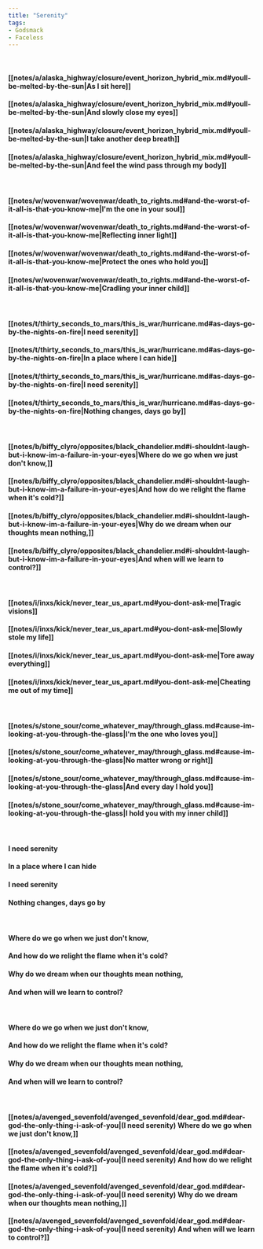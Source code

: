 ```yaml
---
title: "Serenity"
tags:
- Godsmack
- Faceless
---
```

&nbsp;
#### [[notes/a/alaska_highway/closure/event_horizon_hybrid_mix.md#youll-be-melted-by-the-sun|As I sit here]]
#### [[notes/a/alaska_highway/closure/event_horizon_hybrid_mix.md#youll-be-melted-by-the-sun|And slowly close my eyes]]
#### [[notes/a/alaska_highway/closure/event_horizon_hybrid_mix.md#youll-be-melted-by-the-sun|I take another deep breath]]
#### [[notes/a/alaska_highway/closure/event_horizon_hybrid_mix.md#youll-be-melted-by-the-sun|And feel the wind pass through my body]]
&nbsp;
#### [[notes/w/wovenwar/wovenwar/death_to_rights.md#and-the-worst-of-it-all-is-that-you-know-me|I'm the one in your soul]]
#### [[notes/w/wovenwar/wovenwar/death_to_rights.md#and-the-worst-of-it-all-is-that-you-know-me|Reflecting inner light]]
#### [[notes/w/wovenwar/wovenwar/death_to_rights.md#and-the-worst-of-it-all-is-that-you-know-me|Protect the ones who hold you]]
#### [[notes/w/wovenwar/wovenwar/death_to_rights.md#and-the-worst-of-it-all-is-that-you-know-me|Cradling your inner child]]
&nbsp;
#### [[notes/t/thirty_seconds_to_mars/this_is_war/hurricane.md#as-days-go-by-the-nights-on-fire|I need serenity]]
#### [[notes/t/thirty_seconds_to_mars/this_is_war/hurricane.md#as-days-go-by-the-nights-on-fire|In a place where I can hide]]
#### [[notes/t/thirty_seconds_to_mars/this_is_war/hurricane.md#as-days-go-by-the-nights-on-fire|I need serenity]]
#### [[notes/t/thirty_seconds_to_mars/this_is_war/hurricane.md#as-days-go-by-the-nights-on-fire|Nothing changes, days go by]]
&nbsp;
#### [[notes/b/biffy_clyro/opposites/black_chandelier.md#i-shouldnt-laugh-but-i-know-im-a-failure-in-your-eyes|Where do we go when we just don't know,]]
#### [[notes/b/biffy_clyro/opposites/black_chandelier.md#i-shouldnt-laugh-but-i-know-im-a-failure-in-your-eyes|And how do we relight the flame when it's cold?]]
#### [[notes/b/biffy_clyro/opposites/black_chandelier.md#i-shouldnt-laugh-but-i-know-im-a-failure-in-your-eyes|Why do we dream when our thoughts mean nothing,]]
#### [[notes/b/biffy_clyro/opposites/black_chandelier.md#i-shouldnt-laugh-but-i-know-im-a-failure-in-your-eyes|And when will we learn to control?]]
&nbsp;
#### [[notes/i/inxs/kick/never_tear_us_apart.md#you-dont-ask-me|Tragic visions]]
#### [[notes/i/inxs/kick/never_tear_us_apart.md#you-dont-ask-me|Slowly stole my life]]
#### [[notes/i/inxs/kick/never_tear_us_apart.md#you-dont-ask-me|Tore away everything]]
#### [[notes/i/inxs/kick/never_tear_us_apart.md#you-dont-ask-me|Cheating me out of my time]]
&nbsp;
#### [[notes/s/stone_sour/come_whatever_may/through_glass.md#cause-im-looking-at-you-through-the-glass|I'm the one who loves you]]
#### [[notes/s/stone_sour/come_whatever_may/through_glass.md#cause-im-looking-at-you-through-the-glass|No matter wrong or right]]
#### [[notes/s/stone_sour/come_whatever_may/through_glass.md#cause-im-looking-at-you-through-the-glass|And every day I hold you]]
#### [[notes/s/stone_sour/come_whatever_may/through_glass.md#cause-im-looking-at-you-through-the-glass|I hold you with my inner child]]
&nbsp;
#### I need serenity
#### In a place where I can hide
#### I need serenity
#### Nothing changes, days go by
&nbsp;
#### Where do we go when we just don't know,
#### And how do we relight the flame when it's cold?
#### Why do we dream when our thoughts mean nothing,
#### And when will we learn to control?
&nbsp;
#### Where do we go when we just don't know,
#### And how do we relight the flame when it's cold?
#### Why do we dream when our thoughts mean nothing,
#### And when will we learn to control?
&nbsp;
#### [[notes/a/avenged_sevenfold/avenged_sevenfold/dear_god.md#dear-god-the-only-thing-i-ask-of-you|(I need serenity) Where do we go when we just don't know,]]
#### [[notes/a/avenged_sevenfold/avenged_sevenfold/dear_god.md#dear-god-the-only-thing-i-ask-of-you|(I need serenity) And how do we relight the flame when it's cold?]]
#### [[notes/a/avenged_sevenfold/avenged_sevenfold/dear_god.md#dear-god-the-only-thing-i-ask-of-you|(I need serenity) Why do we dream when our thoughts mean nothing,]]
#### [[notes/a/avenged_sevenfold/avenged_sevenfold/dear_god.md#dear-god-the-only-thing-i-ask-of-you|(I need serenity) And when will we learn to control?]]
